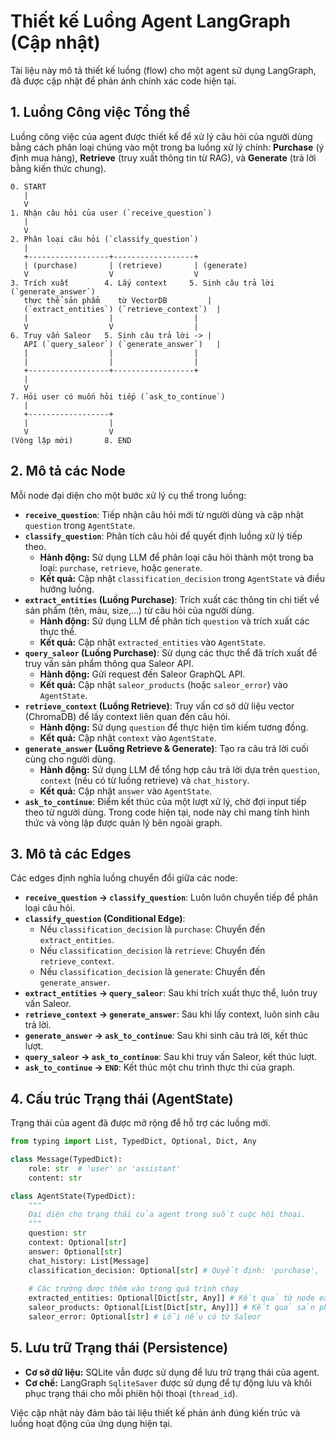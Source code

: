 # Thiết kế Luồng Agent LangGraph (Cập nhật)

Tài liệu này mô tả thiết kế luồng (flow) cho một agent sử dụng LangGraph, đã được cập nhật để phản ánh chính xác code hiện tại.

## 1. Luồng Công việc Tổng thể

Luồng công việc của agent được thiết kế để xử lý câu hỏi của người dùng bằng cách phân loại chúng vào một trong ba luồng xử lý chính: **Purchase** (ý định mua hàng), **Retrieve** (truy xuất thông tin từ RAG), và **Generate** (trả lời bằng kiến thức chung).

```
0. START
   |
   V
1. Nhận câu hỏi của user (`receive_question`)
   |
   V
2. Phân loại câu hỏi (`classify_question`)
   |
   +------------------+------------------+
   | (purchase)       | (retrieve)       | (generate)
   V                  V                  V
3. Trích xuất        4. Lấy context     5. Sinh câu trả lời (`generate_answer`)
   thực thể sản phẩm    từ VectorDB         |
   (`extract_entities`) (`retrieve_context`)  |
   |                  |                  |
   V                  V                  |
6. Truy vấn Saleor   5. Sinh câu trả lời -> |
   API (`query_saleor`) (`generate_answer`)   |
   |                  |                  |
   |                  |                  |
   +------------------+------------------+
   |
   V
7. Hỏi user có muốn hỏi tiếp (`ask_to_continue`)
   |
   +------------------+
   |                  |
   V                  V
(Vòng lặp mới)       8. END
```

## 2. Mô tả các Node

Mỗi node đại diện cho một bước xử lý cụ thể trong luồng:

*   **`receive_question`**: Tiếp nhận câu hỏi mới từ người dùng và cập nhật `question` trong `AgentState`.
*   **`classify_question`**: Phân tích câu hỏi để quyết định luồng xử lý tiếp theo.
    *   **Hành động:** Sử dụng LLM để phân loại câu hỏi thành một trong ba loại: `purchase`, `retrieve`, hoặc `generate`.
    *   **Kết quả:** Cập nhật `classification_decision` trong `AgentState` và điều hướng luồng.
*   **`extract_entities` (Luồng Purchase)**: Trích xuất các thông tin chi tiết về sản phẩm (tên, màu, size,...) từ câu hỏi của người dùng.
    *   **Hành động:** Sử dụng LLM để phân tích `question` và trích xuất các thực thể.
    *   **Kết quả:** Cập nhật `extracted_entities` vào `AgentState`.
*   **`query_saleor` (Luồng Purchase)**: Sử dụng các thực thể đã trích xuất để truy vấn sản phẩm thông qua Saleor API.
    *   **Hành động:** Gửi request đến Saleor GraphQL API.
    *   **Kết quả:** Cập nhật `saleor_products` (hoặc `saleor_error`) vào `AgentState`.
*   **`retrieve_context` (Luồng Retrieve)**: Truy vấn cơ sở dữ liệu vector (ChromaDB) để lấy context liên quan đến câu hỏi.
    *   **Hành động:** Sử dụng `question` để thực hiện tìm kiếm tương đồng.
    *   **Kết quả:** Cập nhật `context` vào `AgentState`.
*   **`generate_answer` (Luồng Retrieve & Generate)**: Tạo ra câu trả lời cuối cùng cho người dùng.
    *   **Hành động:** Sử dụng LLM để tổng hợp câu trả lời dựa trên `question`, `context` (nếu có từ luồng retrieve) và `chat_history`.
    *   **Kết quả:** Cập nhật `answer` vào `AgentState`.
*   **`ask_to_continue`**: Điểm kết thúc của một lượt xử lý, chờ đợi input tiếp theo từ người dùng. Trong code hiện tại, node này chỉ mang tính hình thức và vòng lặp được quản lý bên ngoài graph.

## 3. Mô tả các Edges

Các edges định nghĩa luồng chuyển đổi giữa các node:

*   **`receive_question` -> `classify_question`**: Luôn luôn chuyển tiếp để phân loại câu hỏi.
*   **`classify_question` (Conditional Edge)**:
    *   Nếu `classification_decision` là `purchase`: Chuyển đến `extract_entities`.
    *   Nếu `classification_decision` là `retrieve`: Chuyển đến `retrieve_context`.
    *   Nếu `classification_decision` là `generate`: Chuyển đến `generate_answer`.
*   **`extract_entities` -> `query_saleor`**: Sau khi trích xuất thực thể, luôn truy vấn Saleor.
*   **`retrieve_context` -> `generate_answer`**: Sau khi lấy context, luôn sinh câu trả lời.
*   **`generate_answer` -> `ask_to_continue`**: Sau khi sinh câu trả lời, kết thúc lượt.
*   **`query_saleor` -> `ask_to_continue`**: Sau khi truy vấn Saleor, kết thúc lượt.
*   **`ask_to_continue` -> `END`**: Kết thúc một chu trình thực thi của graph.

## 4. Cấu trúc Trạng thái (AgentState)

Trạng thái của agent đã được mở rộng để hỗ trợ các luồng mới.

```python
from typing import List, TypedDict, Optional, Dict, Any

class Message(TypedDict):
    role: str  # 'user' or 'assistant'
    content: str

class AgentState(TypedDict):
    """
    Đại diện cho trạng thái của agent trong suốt cuộc hội thoại.
    """
    question: str
    context: Optional[str]
    answer: Optional[str]
    chat_history: List[Message]
    classification_decision: Optional[str] # Quyết định: 'purchase', 'retrieve', 'generate'
    
    # Các trường được thêm vào trong quá trình chạy
    extracted_entities: Optional[Dict[str, Any]] # Kết quả từ node extract_entities
    saleor_products: Optional[List[Dict[str, Any]]] # Kết quả sản phẩm từ Saleor
    saleor_error: Optional[str] # Lỗi nếu có từ Saleor
```

## 5. Lưu trữ Trạng thái (Persistence)

*   **Cơ sở dữ liệu:** SQLite vẫn được sử dụng để lưu trữ trạng thái của agent.
*   **Cơ chế:** LangGraph `SqliteSaver` được sử dụng để tự động lưu và khôi phục trạng thái cho mỗi phiên hội thoại (`thread_id`).

Việc cập nhật này đảm bảo tài liệu thiết kế phản ánh đúng kiến trúc và luồng hoạt động của ứng dụng hiện tại.
